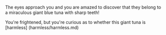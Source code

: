 The eyes approach you and you are amazed to discover that they belong to a 
miraculous giant blue tuna with sharp teeth!

You're frightened, but you're curious as to whether this giant tuna is [harmless] (harmless/harmless.md)